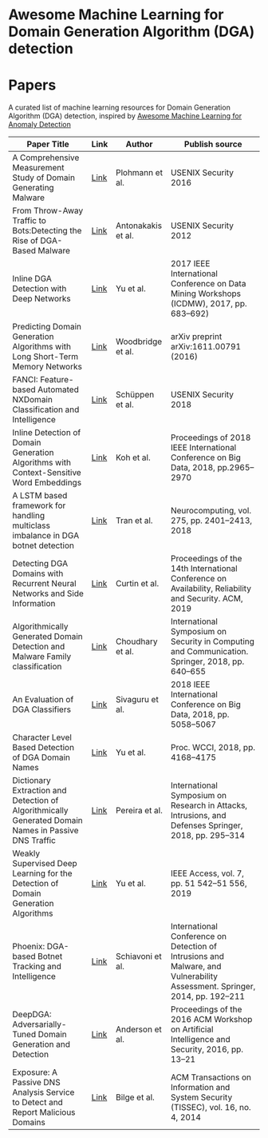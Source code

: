 # Awesome Machine Learning for Domain Generation Algorithm (DGA) detection

# Papers
A curated list of machine learning resources for Domain Generation Algorithm (DGA) detection, inspired by [Awesome Machine Learning for Anomaly Detection](https://github.com/henghsu1993/Awesome-ML-for-Anomaly-Detection/)


| Paper Title| Link | Author | Publish source |
| -------------------| -----|--------|-------|
| A Comprehensive Measurement Study of Domain Generating Malware | [Link](https://www.usenix.org/system/files/conference/usenixsecurity16/sec16_paper_plohmann.pdf) | Plohmann et al. | USENIX Security 2016|
| From Throw-Away Traffic to Bots:Detecting the Rise of DGA-Based Malware | [Link](https://www.usenix.org/system/files/conference/usenixsecurity12/sec12-final127.pdf) | Antonakakis et al. | USENIX Security 2012|
| Inline DGA Detection with Deep Networks | [Link](http://faculty.washington.edu/mdecock/papers/byu2017a.pdf) | Yu et al. | 2017 IEEE International Conference on Data Mining Workshops (ICDMW), 2017, pp. 683–692)|
| Predicting Domain Generation Algorithms with Long Short-Term Memory Networks | [Link](https://www.covert.io/research-papers/deep-learning-security/Predicting%20Domain%20Generation%20Algorithms%20with%20Long%20Short-Term%20Memory%20Networks.pdf) | Woodbridge et al. | arXiv preprint arXiv:1611.00791 (2016)|
| FANCI: Feature-based Automated NXDomain Classification and Intelligence| [Link](https://www.usenix.org/system/files/conference/usenixsecurity18/sec18-schuppen.pdf) | Schüppen et al. | USENIX Security 2018|
| Inline Detection of Domain Generation Algorithms with Context-Sensitive Word Embeddings| [Link](https://arxiv.org/pdf/1811.08705.pdf) | Koh et al. | Proceedings of 2018 IEEE International Conference on Big Data, 2018, pp.2965–2970|
| A LSTM based framework for handling multiclass imbalance in DGA botnet detection| [Link](https://www.researchgate.net/publication/321165269_A_LSTM_based_Framework_for_Handling_Multiclass_Imbalance_in_DGA_Botnet_Detection) | Tran et al. | Neurocomputing, vol. 275, pp. 2401–2413, 2018|
| Detecting DGA Domains with Recurrent Neural Networks and Side Information| [Link](https://arxiv.org/pdf/1810.02023.pdf) | Curtin et al. | Proceedings of the 14th International Conference on Availability, Reliability and Security. ACM, 2019|
| Algorithmically Generated Domain Detection and Malware Family classification| [Link](http://faculty.washington.edu/mdecock/papers/cchoudhary2018a.pdf) | Choudhary et al. | International Symposium on Security in Computing and Communication. Springer, 2018, pp. 640–655|
| An Evaluation of DGA Classifiers| [Link](http://faculty.washington.edu/mdecock/papers/rsivaguru2018a.pdf) | Sivaguru et al. | 2018 IEEE International Conference on Big Data, 2018, pp. 5058–5067|
| Character Level Based Detection of DGA Domain Names| [Link](https://faculty.washington.edu/mdecock/papers/byu2018a.pdf) | Yu et al. | Proc. WCCI, 2018, pp. 4168–4175|
| Dictionary Extraction and Detection of Algorithmically Generated Domain Names in Passive DNS Traffic| [Link](http://faculty.washington.edu/mdecock/papers/mpereira2018a.pdf) | Pereira et al. | International Symposium on Research in Attacks, Intrusions, and Defenses Springer, 2018, pp. 295–314|
| Weakly Supervised Deep Learning for the Detection of Domain Generation Algorithms| [Link](https://ieeexplore.ieee.org/stamp/stamp.jsp?arnumber=8691763) | Yu et al. | IEEE Access, vol. 7, pp. 51 542–51 556, 2019|
| Phoenix: DGA-based Botnet Tracking and Intelligence| [Link](http://www.syssec-project.eu/m/page-media/3/schiavoni-dimva14-phoenix.pdf) | Schiavoni et al. | International Conference on Detection of Intrusions and Malware, and Vulnerability Assessment. Springer, 2014, pp. 192–211|
| DeepDGA: Adversarially-Tuned Domain Generation and Detection| [Link](https://arxiv.org/pdf/1610.01969.pdf) | Anderson et al. | Proceedings of the 2016 ACM Workshop on Artificial Intelligence and Security, 2016, pp. 13–21|
| Exposure: A Passive DNS Analysis Service to Detect and Report Malicious Domains| [Link](https://sites.cs.ucsb.edu/~chris/research/doc/ndss11_exposure.pdf) | Bilge et al. | ACM Transactions on Information and System Security (TISSEC), vol. 16, no. 4, 2014|

